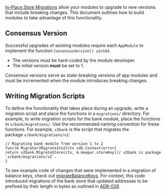 [In-Place Store Migrations](https://docs.cosmos.network/v0.50/learn/advanced/upgrade) allow your modules to upgrade to new versions that include breaking changes. This document outlines how to build modules to take advantage of this functionality.


Consensus Version
-------------------------------------------------------------------------------------------------------------------------------------------

Successful upgrades of existing modules require each `AppModule` to implement the function `ConsensusVersion() uint64`.

-   The versions must be hard-coded by the module developer.
-   The initial version **must** be set to 1.

Consensus versions serve as state-breaking versions of app modules and must be incremented when the module introduces breaking changes.



Writing Migration Scripts
-------------------------------------------------------------------------------------------------------------------------------------------------------------------

To define the functionality that takes place during an upgrade, write a migration script and place the functions in a `migrations/` directory. For example, to write migration scripts for the bank module, place the functions in `x/bank/migrations/`. Use the recommended naming convention for these functions. For example, `v2bank` is the script that migrates the package `x/bank/migrations/v2`:

```
// Migrating bank module from version 1 to 2
func(m Migrator)Migrate1to2(ctx sdk.Context)error{
return v2bank.MigrateStore(ctx, m.keeper.storeKey)// v2bank is package `x/bank/migrations/v2`.
}

```

To see example code of changes that were implemented in a migration of balance keys, check out [migrateBalanceKeys](https://github.com/cosmos/cosmos-sdk/blob/v0.50.0-alpha.0/x/bank/migrations/v2/store.go#L55-L76). For context, this code introduced migrations of the bank store that updated addresses to be prefixed by their length in bytes as outlined in [ADR-028](https://docs.cosmos.network/v0.50/build/architecture/adr-028-public-key-addresses).